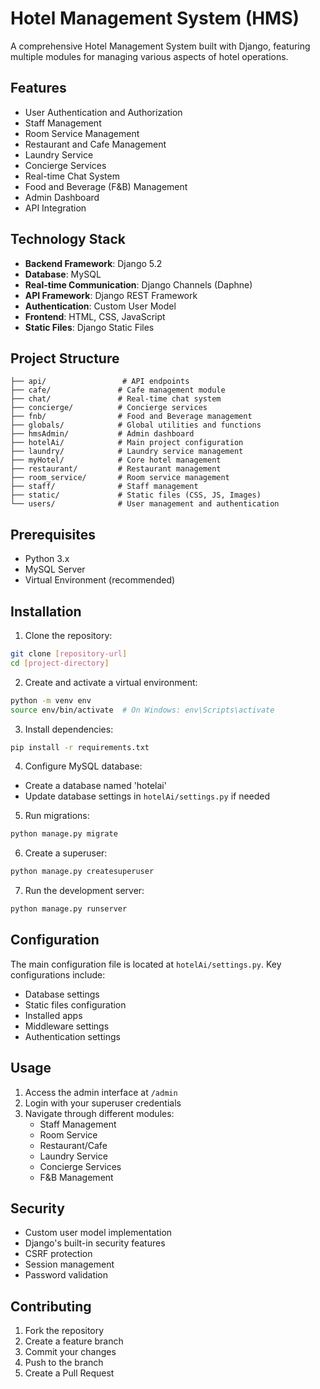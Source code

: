 # Hotel Management System (HMS)

A comprehensive Hotel Management System built with Django, featuring multiple modules for managing various aspects of hotel operations.

## Features

- User Authentication and Authorization
- Staff Management
- Room Service Management
- Restaurant and Cafe Management
- Laundry Service
- Concierge Services
- Real-time Chat System
- Food and Beverage (F&B) Management
- Admin Dashboard
- API Integration

## Technology Stack

- **Backend Framework**: Django 5.2
- **Database**: MySQL
- **Real-time Communication**: Django Channels (Daphne)
- **API Framework**: Django REST Framework
- **Authentication**: Custom User Model
- **Frontend**: HTML, CSS, JavaScript
- **Static Files**: Django Static Files

## Project Structure

```
├── api/                 # API endpoints
├── cafe/               # Cafe management module
├── chat/               # Real-time chat system
├── concierge/          # Concierge services
├── fnb/                # Food and Beverage management
├── globals/            # Global utilities and functions
├── hmsAdmin/           # Admin dashboard
├── hotelAi/            # Main project configuration
├── laundry/            # Laundry service management
├── myHotel/            # Core hotel management
├── restaurant/         # Restaurant management
├── room_service/       # Room service management
├── staff/              # Staff management
├── static/             # Static files (CSS, JS, Images)
└── users/              # User management and authentication
```

## Prerequisites

- Python 3.x
- MySQL Server
- Virtual Environment (recommended)

## Installation

1. Clone the repository:
```bash
git clone [repository-url]
cd [project-directory]
```

2. Create and activate a virtual environment:
```bash
python -m venv env
source env/bin/activate  # On Windows: env\Scripts\activate
```

3. Install dependencies:
```bash
pip install -r requirements.txt
```

4. Configure MySQL database:
- Create a database named 'hotelai'
- Update database settings in `hotelAi/settings.py` if needed

5. Run migrations:
```bash
python manage.py migrate
```

6. Create a superuser:
```bash
python manage.py createsuperuser
```

7. Run the development server:
```bash
python manage.py runserver
```

## Configuration

The main configuration file is located at `hotelAi/settings.py`. Key configurations include:

- Database settings
- Static files configuration
- Installed apps
- Middleware settings
- Authentication settings

## Usage

1. Access the admin interface at `/admin`
2. Login with your superuser credentials
3. Navigate through different modules:
   - Staff Management
   - Room Service
   - Restaurant/Cafe
   - Laundry Service
   - Concierge Services
   - F&B Management

## Security

- Custom user model implementation
- Django's built-in security features
- CSRF protection
- Session management
- Password validation

## Contributing

1. Fork the repository
2. Create a feature branch
3. Commit your changes
4. Push to the branch
5. Create a Pull Request

